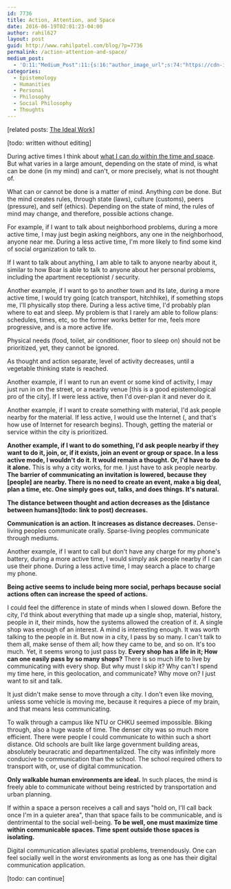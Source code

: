 ```yaml
---
id: 7736
title: Action, Attention, and Space
date: 2016-06-19T02:01:23-04:00
author: rahil627
layout: post
guid: http://www.rahilpatel.com/blog/?p=7736
permalink: /action-attention-and-space/
medium_post:
  - 'O:11:"Medium_Post":11:{s:16:"author_image_url";s:74:"https://cdn-images-1.medium.com/fit/c/200/200/1*dmbNkD5D-u45r44go_cf0g.png";s:10:"author_url";s:28:"https://medium.com/@rahil627";s:11:"byline_name";N;s:12:"byline_email";N;s:10:"cross_link";s:2:"no";s:2:"id";s:12:"1d4a44e1524e";s:21:"follower_notification";s:3:"yes";s:7:"license";s:19:"all-rights-reserved";s:14:"publication_id";s:12:"7a04709b0155";s:6:"status";s:6:"public";s:3:"url";s:68:"https://medium.com/@rahil627/action-attention-and-space-1d4a44e1524e";}'
categories:
  - Epistemology
  - Humanities
  - Personal
  - Philosophy
  - Social Philosophy
  - Thoughts
---
```

[related posts: <a href="http://www.rahilpatel.com/blog/the-ideal-work">The Ideal Work</a>]

[todo: written without editing]

During active times I think about <a href="http:\\www.rahilpatel.com">what I can do within the time and space</a>. But what varies in a large amount, depending on the state of mind, is what can be done (in my mind) and can't, or more precisely, what is not thought of.

What can or cannot be done is a matter of mind. Anything <em>can</em> be done. But the mind creates rules, through state (laws), culture (customs), peers (pressure), and self (ethics). Depending on the state of mind, the rules of mind may change, and therefore, possible actions change.

For example, if I want to talk about neighborhood problems, during a more active time, I may just begin asking neighbors, any one in the neighborhood, anyone near me. During a less active time, I'm more likely to find some kind of social organization to talk to.

If I want to talk about anything, I am able to talk to anyone nearby about it, similar to how Boar is able to talk to anyone about her personal problems, including the apartment receptionist / security.

Another example, if I want to go to another town and its late, during a more active time, I would try going (catch transport, hitchhike), if something stops me, I'll physically stop there. During a less active time, I'd probably plan where to eat and sleep. My problem is that I rarely am able to follow plans: schedules, times, etc, so the former works better for me, feels more progressive, and is a more active life.

Physical needs (food, toilet, air conditioner, floor to sleep on) should not be prioritized, yet, they cannot be ignored.

As thought and action separate, level of activity decreases, until a vegetable thinking state is reached.

Another example, if I want to run an event or some kind of activity, I may just run in on the street, or a nearby venue [this is a good epistemological pro of the city]. If I were less active, then I'd over-plan it and never do it.

Another example, if I want to create something with material, I'd ask people nearby for the material. If less active, I would use the Internet (, and that's how use of Internet for research begins). Though, getting the material or service within the city is prioritized.

<strong>Another example, if I want to do something, I'd ask people nearby if they want to do it, join, or, if it exists, join an event or group or space. In a less active mode, I wouldn't do it. It would remain a thought. Or, I'd have to do it alone.</strong> This is why a city works, for me. I just have to ask people nearby. <strong>The barrier of communicating an invitation is lowered, because they [people] are nearby. There is no need to create an event, make a big deal, plan a time, etc. One simply goes out, talks, and does things. It's natural.</strong>

<strong>The distance between thought and action decreases as the [distance between humans](todo: link to post) decreases.</strong>

<strong>Communication is an action. It increases as distance decreases.</strong> Dense-living peoples communicate orally. Sparse-living peoples communicate through mediums.

Another example, if I want to call but don't have any charge for my phone's battery, during a more active time, I would simply ask people nearby if I can use their phone. During a less active time, I may search a place to charge my phone.

<strong>Being active seems to include being more social, perhaps because social actions often can increase the speed of actions.</strong>

I could feel the difference in state of minds when I slowed down. Before the city, I'd think about everything that made up a single shop, material, history, people in it, their minds, how the systems allowed the creation of it. A single shop was enough of an interest. A mind is interesting enough. It was worth talking to the people in it. But now in a city, I pass by so many. I can't talk to them all, make sense of them all; how they came to be, and so on. It's too much. Yet, it seems wrong to just pass by. <strong>Every shop has a life in it; How can one easily pass by so many shops?</strong> There is so much life to live by communicating with every shop. But why must I skip it? Why can't I spend my time here, in this geolocation, and communicate? Why move on? I just want to sit and talk.

It just didn't make sense to move through a city. I don't even like moving, unless some vehicle is moving me, because it requires a piece of my brain, and that means less communicating.

To walk through a campus like NTU or CHKU seemed impossible. Biking through, also a huge waste of time. The denser city was so much more efficient. There were people I could communicate to within such a short distance. Old schools are built like large government building areas, absolutely beuracratic and departmentalized. The city was infinitely more conducive to communication than the school. The school required others to transport with, or, use of digital communication.

<strong>Only walkable human environments are ideal.</strong> In such places, the mind is freely able to communicate without being restricted by transportation and urban planning.

If within a space a person receives a call and says "hold on, I'll call back once I'm in a quieter area", than that space fails to be communicable, and is dentrimental to the social well-being. <strong>To be well, one must maximize time within communicable spaces. Time spent outside those spaces is isolating.</strong>

Digital communication alleviates spatial problems, tremendously. One can feel socially well in the worst environments as long as one has their digital communication application.

[todo: can continue]